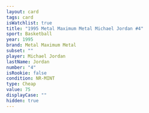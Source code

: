 ```yaml
---
layout: card
tags: card
isWatchlist: true
title: "1995 Metal Maximum Metal Michael Jordan #4"
sport: Basketball
year: 1995
brand: Metal Maximum Metal
subset: ""
player: Michael Jordan
lastName: Jordan
number: "4"
isRookie: false
condition: NR-MINT
type: Cheap
value: 75
displayCase: ""
hidden: true
---
```

